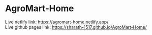 # AgroMart-Home

Live netlify link: https://agromart-home.netlify.app/ <br>
Live github pages link: https://sharath-1517.github.io/AgroMart-Home/
